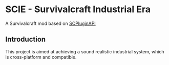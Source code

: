 # SCIE - Survivalcraft Industrial Era
A Survivalcraft mod based on [SCPluginAPI](https://github.com/0-v-0/SCPluginAPI)

Introduction
------------
This project is aimed at achieving a sound realistic industrial system, which is cross-platform and compatible.
